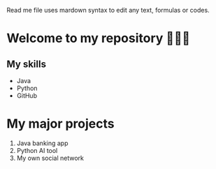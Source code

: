 Read me file uses mardown syntax to edit any text, formulas or codes.

# Welcome to my repository 🐱‍🏍✨

## My skills
- Java
- Python
- GitHub

# My major projects
1. Java banking app
2. Python AI tool
3. My own social network
